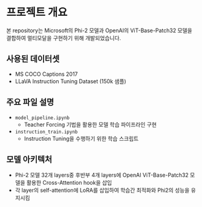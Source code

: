 # 프로젝트 개요

본 repository는 Microsoft의 Phi-2 모델과 OpenAI의 ViT-Base-Patch32 모델을 결합하여 멀티모달을 구현하기 위해 개발되었습니다.

## 사용된 데이터셋  
- MS COCO Captions 2017  
- LLaVA Instruction Tuning Dataset (150k 샘플)

## 주요 파일 설명  
- `model_pipeline.ipynb`  
  - Teacher Forcing 기법을 활용한 모델 학습 파이프라인 구현  
- `instruction_train.ipynb`  
  - Instruction Tuning을 수행하기 위한 학습 스크립트

## 모델 아키텍처  
- Phi-2 모델 32개 layers중 후반부 4개 layers에 OpenAI ViT-Base-Patch32 모델을 활용한 Cross-Attention hook을 삽입
- 각 layer의 self-attention에 LoRA를 삽입하여 학습간 최적화와 Phi2의 성능을 유지시킴
